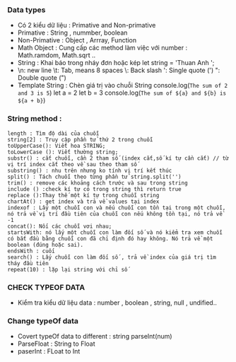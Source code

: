 ### Data types
-   Có 2  kiểu dữ liệu : Primative and Non-primative
-   Primative : String , nummber, boolean
-   Non-Primative : Object , Arrray, Function
-   Math Object : Cung cấp các method làm việc với number : Math.ramdom, Math.sqrt ..
-   String : Khai báo trong nháy đơn hoặc kép
    let string = 'Thuan Anh ';
-   \n: new line
    \t: Tab, means 8 spaces
    \\: Back slash
    \': Single quote (')
    \": Double quote (")
-   Template String : Chèn giá trị vào chuỗi String
    console.log(`The sum of 2 and 3 is 5`)
    let a = 2
    let b = 3
    console.log(`The sum of ${a} and ${b} is ${a + b}`)
### String method :
    length : Tìm độ dài của chuỗi
    string[2] : Truy cập phần tử thứ 2 trong chuỗi
    toUpperCase(): Viết hoa STRING;
    toLowerCase (): Viết thường string;
    substr() : cắt chuỗi, cần 2 tham số (index cắt,số kí tự cần cắt) // từ vị trí index cắt theo về sau theo tham số
    substring() : nhu trên nhưng ko tính vị trí kết thúc
    split() : Tách chuỗi theo từng phần tử string.split('')
    trim() : remove các khoảng cách trước và sau trong string
    include () :check kí tự có trong string thì return true
    replace ():Thay thế một kí tự trong chuỗi string
    chartAt() : get index và trả về values tại index
    indexof : Lấy một chuỗi con và nếu chuỗi con tồn tại trong một chuỗi, nó trả về vị trí đầu tiên của chuỗi con nếu không tồn tại, nó trả về -1
    concat(): Nối các chuỗi vơi nhau;
    startsWith: nó lấy một chuỗi con làm đối số và nó kiểm tra xem chuỗi có bắt đầu bằng chuỗi con đã chỉ định đó hay không. Nó trả về một boolean (đúng hoặc sai).
    endsWith : cuối
    search() : Lấy chuỗi con làm đối số , trả về index của giá trị tìm tháy đầu tiên
    repeat(10) : lặp lại string với chỉ số 
### CHECK TYPEOF DATA
-   Kiểm tra kiểu dữ liệu data : number , boolean , string, null , undified..
### Change typeOf data
-   Covert typeOf data to different : string parseInt(num)
-   ParseFloat : String to Float
-   paserInt : FLoat to Int





